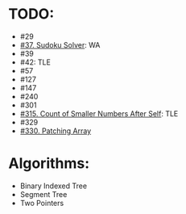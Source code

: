 # TODO:
* \#29
* [\#37. Sudoku Solver](https://leetcode.com/problems/sudoku-solver/): WA
* \#39
* \#42: TLE
* \#57
* \#127
* \#147
* \#240
* \#301
* [\#315. Count of Smaller Numbers After Self](https://leetcode.com/problems/count-of-smaller-numbers-after-self/): TLE
* \#329
* [\#330. Patching Array](https://leetcode.com/problems/patching-array/)

# Algorithms:
* Binary Indexed Tree
* Segment Tree
* Two Pointers